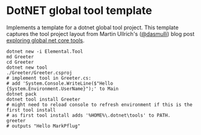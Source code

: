 # DotNET global tool template

Implements a template for a dotnet global tool project. 
This template captures the tool project layout from Martin Ullrich's ([@dasmulli](https://github.com/dasmulli/)) blog post [exploring global net core tools](https://dasmulli.blog/2018/01/23/exploring-global-net-core-tools/).

```
dotnet new -i Elemental.Tool
md Greeter
cd Greeter
dotnet new tool
./Greeter/Greeter.csproj
# implement tool in Greeter.cs:
# add 'System.Console.WriteLine($"Hello {System.Environment.UserName}");' to Main
dotnet pack
dotnet tool install Greeter
# might need to reload console to refresh environment if this is the first tool install
# as first tool install adds '%HOME%\.dotnet\tools' to PATH.
greeter
# outputs "Hello MarkPflug"
```
